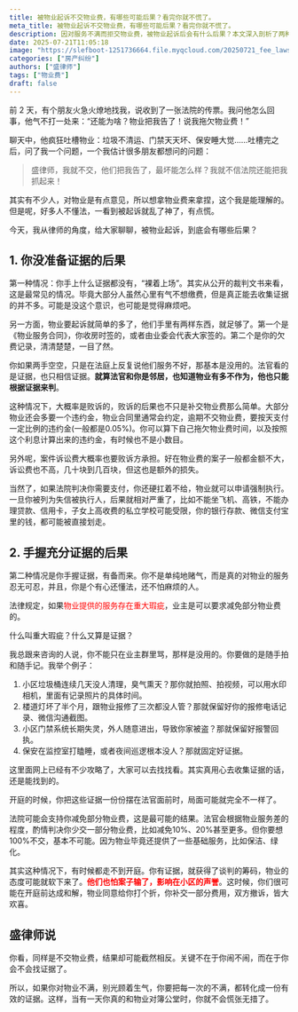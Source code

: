 ```yaml
---
title: 被物业起诉不交物业费，有哪些可能后果？看完你就不慌了。
meta_title: 被物业起诉不交物业费，有哪些可能后果？看完你就不慌了。
description: 因对服务不满而拒交物业费，被物业起诉后会有什么后果？本文深入剖析了两种截然不同的结局。如果你毫无准备、缺乏证据，那么大概率会败诉，不仅要补缴全部物业费和高额违约金，还需承担诉讼费，甚至面临被强制执行、列入失信名单的风险。但如果你是有心人，懂得系统收集物业服务存在重大瑕疵的证据（如照片、视频、报修记录），那么情况将大为不同。手握证据，你不仅能在法庭上占据主动，有望获得物业费减免，更有可能在开庭前就与物业达成和解。了解法律规则，学会用证据维权，才能在物业费纠纷中真正做到心中不慌。
date: 2025-07-21T11:05:18
image: "https://slefboot-1251736664.file.myqcloud.com/20250721_fee_lawsuit_cover.webp"
categories: ["房产纠纷"]
authors: ["盛律师"]
tags: ["物业费"]
draft: false
---
```


前 2 天，有个朋友火急火燎地找我，说收到了一张法院的传票。我问他怎么回事，他气不打一处来：“还能为啥？物业把我告了！说我拖欠物业费！”

聊天中，他疯狂吐槽物业：垃圾不清运、门禁天天坏、保安睡大觉……吐槽完之后，问了我一个问题，一个我估计很多朋友都想问的问题：

> 盛律师，我就不交，他们把我告了，最坏能怎么样？我就不信法院还能把我抓起来！

其实有不少人，对物业是有点意见，所以想拿物业费来拿捏，这个我是能理解的。但是呢，好多人不懂法，一看到被起诉就乱了神了，有点慌。

今天，我从律师的角度，给大家聊聊，被物业起诉，到底会有哪些后果？

## 1. 你没准备证据的后果

第一种情况：你手上什么证据都没有，“裸着上场”。其实从公开的裁判文书来看，这是最常见的情况。毕竟大部分人虽然心里有气不想缴费，但是真正能去收集证据的并不多。可能是没这个意识，也可能是觉得麻烦吧。

另一方面，物业要起诉就简单的多了，他们手里有两样东西，就足够了。第一个是《物业服务合同》，你收房时签的，或者由业委会代表大家签的。第二个是你的欠费记录，清清楚楚，一目了然。

你如果两手空空，只是在法庭上反复说他们服务不好，那基本是没用的。法官看的是证据，也只相信证据。**就算法官和你是邻居，也知道物业有多不作为，他也只能根据证据来判**。

这种情况下，大概率是败诉的，败诉的后果也不只是补交物业费那么简单。大部分物业还会多要一个违约金，物业合同里通常会约定，逾期不交物业费，要按天支付一定比例的违约金(一般都是0.05%)。你可以算下自己拖欠物业费时间，以及按照这个利息计算出来的违约金，有时候也不是小数目。

另外呢，案件诉讼费大概率也要败诉方承担。好在物业费的案子一般都金额不大，诉讼费也不高，几十块到几百块，但这也是额外的损失。

当然了，如果法院判决你需要支付，你还硬扛着不给，物业就可以申请强制执行。一旦你被列为失信被执行人，后果就相对严重了，比如不能坐飞机、高铁，不能办理贷款、信用卡，子女上高收费的私立学校可能受限，你的银行存款、微信支付宝里的钱，都可能被直接划走。

## 2. 手握充分证据的后果

第二种情况是你手握证据，有备而来。你不是单纯地赌气，而是真的对物业的服务忍无可忍，并且，你是个有心还懂法，还不怕麻烦的人。

法律规定，如果<span style="color: red;">物业提供的服务存在重大瑕疵</span>，业主是可以要求减免部分物业费的。

什么叫重大瑕疵？什么又算是证据？

我总跟来咨询的人说，你不能只在业主群里骂，那样是没用的。你要做的是随手拍和随手记。我举个例子：

1. 小区垃圾桶连续几天没人清理，臭气熏天？那你就拍照、拍视频，可以用水印相机，里面有记录照片的具体时间。
2. 楼道灯坏了半个月，跟物业报修了三次都没人管？那就保留好你的报修电话记录、微信沟通截图。
3. 小区门禁系统长期失灵，外人随意进出，导致你家被盗？那就保留好报警回执。
4. 保安在监控室打瞌睡，或者夜间巡逻根本没人？那就固定好证据。

这里面网上已经有不少攻略了，大家可以去找找看。其实真用心去收集证据的话，还是能找到的。

开庭的时候，你把这些证据一份份摆在法官面前时，局面可能就完全不一样了。

法院可能会支持你减免部分物业费，这是最可能的结果。法官会根据物业服务差的程度，酌情判决你少交一部分物业费，比如减免10%、20%甚至更多。但你要想100%不交，基本不可能。因为物业毕竟还提供了一些基础服务，比如保洁、绿化。

其实这种情况下，有时候都走不到开庭。你有证据，就获得了谈判的筹码，物业的态度可能就软下来了。**<span style="color: red;">他们也怕案子输了，影响在小区的声誉</span>**。这时候，你们很可能在开庭前达成和解，物业同意给你打个折，你补交一部分费用，双方撤诉，皆大欢喜。

## 盛律师说

你看，同样是不交物业费，结果却可能截然相反。关键不在于你闹不闹，而在于你会不会找证据了。

所以，如果你对物业不满，别光顾着生气，你要把每一次的不满，都转化成一份有效的证据。这样，当有一天你真的和物业对簿公堂时，你就不会慌张无措了。